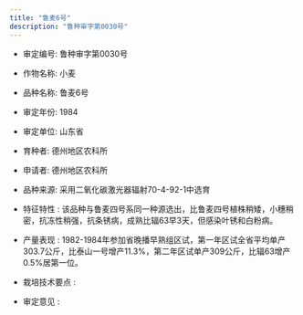 ```yaml
---
title: "鲁麦6号"
description: "鲁种审字第0030号"
---
```

* 审定编号:  鲁种审字第0030号

*  作物名称:  小麦

*  品种名称:  鲁麦6号

*  审定年份:  1984

*  审定单位:  山东省

* 育种者:  德州地区农科所

*  申请者:  德州地区农科所

*  品种来源:  采用二氧化碳激光器辐射70-4-92-1中选育

*  特征特性 : 
该品种与鲁麦四号系同一种源选出，比鲁麦四号植株稍矮，小穗稍密，抗冻性稍强，抗条锈病，成熟比辐63早3天，但感染叶锈和白粉病。
 
*  产量表现 : 
1982-1984年参加省晚播早熟组区试，第一年区试全省平均单产303.7公斤，比泰山一号增产11.3%，第二年区试单产309公斤，比辐63增产0.5%居第一位。

*  栽培技术要点 : 


*  审定意见 : 

